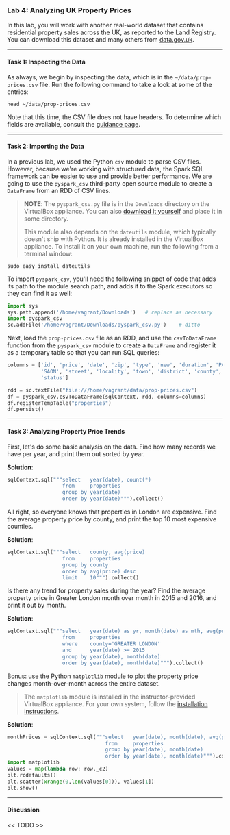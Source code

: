 ### Lab 4: Analyzing UK Property Prices

In this lab, you will work with another real-world dataset that contains residential property sales across the UK, as reported to the Land Registry. You can download this dataset and many others from [data.gov.uk](https://data.gov.uk/dataset/land-registry-monthly-price-paid-data).

___

#### Task 1: Inspecting the Data

As always, we begin by inspecting the data, which is in the `~/data/prop-prices.csv` file. Run the following command to take a look at some of the entries:

```
head ~/data/prop-prices.csv
```

Note that this time, the CSV file does not have headers. To determine which fields are available, consult the [guidance page](https://www.gov.uk/guidance/about-the-price-paid-data).

___

#### Task 2: Importing the Data

In a previous lab, we used the Python `csv` module to parse CSV files. However, because we're working with structured data, the Spark SQL framework can be easier to use and provide better performance. We are going to use the `pyspark_csv` third-party open source module to create a `DataFrame` from an RDD of CSV lines.

> **NOTE**: The `pyspark_csv.py` file is in the `Downloads` directory on the VirtualBox appliance. You can also [download it yourself](https://github.com/seahboonsiew/pyspark-csv) and place it in some directory.
> 
> This module also depends on the `dateutils` module, which typically doesn't ship with Python. It is already installed in the VirtualBox appliance. To install it on your own machine, run the following from a terminal window:

```
sudo easy_install dateutils
```

To import `pyspark_csv`, you'll need the following snippet of code that adds its path to the module search path, and adds it to the Spark executors so they can find it as well:

```python
import sys
sys.path.append('/home/vagrant/Downloads')   # replace as necessary
import pyspark_csv
sc.addFile('/home/vagrant/Downloads/pyspark_csv.py')    # ditto
```

Next, load the `prop-prices.csv` file as an RDD, and use the `csvToDataFrame` function from the `pyspark_csv` module to create a `DataFrame` and register it as a temporary table so that you can run SQL queries:

```python
columns = ['id', 'price', 'date', 'zip', 'type', 'new', 'duration', 'PAON',
           'SAON', 'street', 'locality', 'town', 'district', 'county', 'ppd',
           'status']

rdd = sc.textFile("file:///home/vagrant/data/prop-prices.csv")
df = pyspark_csv.csvToDataFrame(sqlContext, rdd, columns=columns)
df.registerTempTable("properties")
df.persist()
```

___

#### Task 3: Analyzing Property Price Trends

First, let's do some basic analysis on the data. Find how many records we have per year, and print them out sorted by year.

**Solution**:

```python
sqlContext.sql("""select   year(date), count(*)
                  from     properties
                  group by year(date)
                  order by year(date)""").collect()
```

All right, so everyone knows that properties in London are expensive. Find the average property price by county, and print the top 10 most expensive counties.

**Solution**:

```python
sqlContext.sql("""select   county, avg(price)
                  from     properties
                  group by county
                  order by avg(price) desc
                  limit    10""").collect()
```

Is there any trend for property sales during the year? Find the average property price in Greater London month over month in 2015 and 2016, and print it out by month.

**Solution**:

```python
sqlContext.sql("""select   year(date) as yr, month(date) as mth, avg(price)
                  from     properties
                  where    county='GREATER LONDON'
                  and      year(date) >= 2015
                  group by year(date), month(date)
                  order by year(date), month(date)""").collect()
```

Bonus: use the Python `matplotlib` module to plot the property price changes month-over-month across the entire dataset.

> The `matplotlib` module is installed in the instructor-provided VirtualBox appliance. For your own system, follow the [installation instructions](http://matplotlib.org/users/installing.html).

**Solution**:

```python
monthPrices = sqlContext.sql("""select   year(date), month(date), avg(price)
                                from     properties
                                group by year(date), month(date)
                                order by year(date), month(date)""").collect()
import matplotlib
values = map(lambda row: row._c2)
plt.rcdefaults()
plt.scatter(xrange(0,len(values[0])), values[1])
plt.show()
```

___

#### Discussion

<< TODO >>